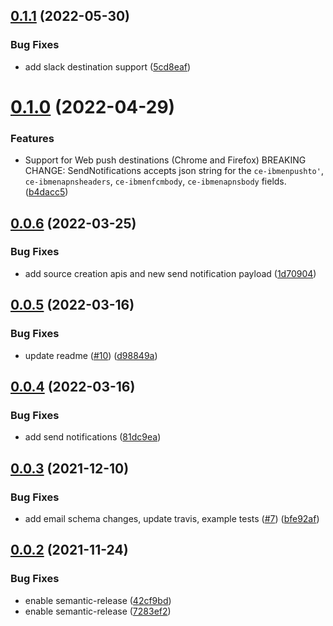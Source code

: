 ## [0.1.1](https://github.com/IBM/event-notifications-python-admin-sdk/compare/v0.1.0...v0.1.1) (2022-05-30)


### Bug Fixes

* add slack destination support ([5cd8eaf](https://github.com/IBM/event-notifications-python-admin-sdk/commit/5cd8eafc2907aaa5be1c6ec767d8156375f33e9a))

# [0.1.0](https://github.com/IBM/event-notifications-python-admin-sdk/compare/v0.0.6...v0.1.0) (2022-04-29)


### Features

* Support for Web push destinations (Chrome and Firefox)  BREAKING CHANGE: SendNotifications accepts json string for the `ce-ibmenpushto'`, `ce-ibmenapnsheaders`, `ce-ibmenfcmbody`, `ce-ibmenapnsbody` fields. ([b4dacc5](https://github.com/IBM/event-notifications-python-admin-sdk/commit/b4dacc59a9ae2c45b6f2f3f75091fdc2159ccd3c))

## [0.0.6](https://github.com/IBM/event-notifications-python-admin-sdk/compare/v0.0.5...v0.0.6) (2022-03-25)


### Bug Fixes

* add source creation apis and new send notification payload ([1d70904](https://github.com/IBM/event-notifications-python-admin-sdk/commit/1d70904e4d0a5f8e8c4105ee87cc2965cad4718a))

## [0.0.5](https://github.com/IBM/event-notifications-python-admin-sdk/compare/v0.0.4...v0.0.5) (2022-03-16)


### Bug Fixes

* update readme ([#10](https://github.com/IBM/event-notifications-python-admin-sdk/issues/10)) ([d98849a](https://github.com/IBM/event-notifications-python-admin-sdk/commit/d98849ae35660d3ccb9912bfaed4d84849ef4065))

## [0.0.4](https://github.com/IBM/event-notifications-python-admin-sdk/compare/v0.0.3...v0.0.4) (2022-03-16)


### Bug Fixes

* add send notifications ([81dc9ea](https://github.com/IBM/event-notifications-python-admin-sdk/commit/81dc9ea209d23b9b40e6e8580e9be85b270314ad))

## [0.0.3](https://github.com/IBM/event-notifications-python-admin-sdk/compare/v0.0.2...v0.0.3) (2021-12-10)


### Bug Fixes

* add email schema changes, update travis, example tests ([#7](https://github.com/IBM/event-notifications-python-admin-sdk/issues/7)) ([bfe92af](https://github.com/IBM/event-notifications-python-admin-sdk/commit/bfe92af3440346f74931a04caa2dcdd804106026))

## [0.0.2](https://github.com/IBM/event-notifications-python-admin-sdk/compare/v0.0.1...v0.0.2) (2021-11-24)


### Bug Fixes

* enable semantic-release ([42cf9bd](https://github.com/IBM/event-notifications-python-admin-sdk/commit/42cf9bde67f9366a771ffd78a6f73aabde07e5bf))
* enable semantic-release ([7283ef2](https://github.com/IBM/event-notifications-python-admin-sdk/commit/7283ef2097663650cba5716e4d883e923ff27cca))
